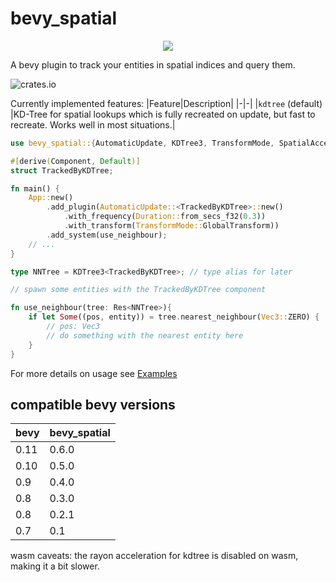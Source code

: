 # bevy_spatial

<p align="center">
    <img src="https://i.laundmo.com/tENe0/rozUsOnA55.png/raw">
</p>

A bevy plugin to track your entities in spatial indices and query them.

![crates.io](https://img.shields.io/crates/v/bevy_spatial.svg)

Currently implemented features:
|Feature|Description|
|-|-|
|`kdtree` (default) |KD-Tree for spatial lookups which is fully recreated on update, but fast to recreate. Works well in most situations.|

```rust
use bevy_spatial::{AutomaticUpdate, KDTree3, TransformMode, SpatialAccess};

#[derive(Component, Default)]
struct TrackedByKDTree;

fn main() {
    App::new()
        .add_plugin(AutomaticUpdate::<TrackedByKDTree>::new()
            .with_frequency(Duration::from_secs_f32(0.3))
            .with_transform(TransformMode::GlobalTransform))
        .add_system(use_neighbour);
    // ...
}

type NNTree = KDTree3<TrackedByKDTree>; // type alias for later

// spawn some entities with the TrackedByKDTree component

fn use_neighbour(tree: Res<NNTree>){
    if let Some((pos, entity)) = tree.nearest_neighbour(Vec3::ZERO) {
        // pos: Vec3
        // do something with the nearest entity here
    }
}
```

For more details on usage see [Examples](https://github.com/laundmo/bevy-spatial/tree/main/examples)

## compatible bevy versions

| bevy | bevy_spatial |
| ---- | ------------ |
| 0.11 | 0.6.0        |
| 0.10 | 0.5.0        |
| 0.9  | 0.4.0        |
| 0.8  | 0.3.0        |
| 0.8  | 0.2.1        |
| 0.7  | 0.1          |

wasm caveats: the rayon acceleration for kdtree is disabled on wasm, making it a bit slower.
